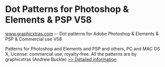 # Dot Patterns for Photoshop & Elements & PSP V58
www.graphicxtras.com -- Dot patterns for Adobe Photoshop & Elements & PSP & Commercial use V58

Patterns for Photoshop and Elements and PSP and others, PC and MAC OS X, License: commercial use, royalty-free. All the patterns are by graphicxtras (Andrew Buckle)
[>> Detailed information](https://secure.shareit.com/shareit/product.html?productid=300469078&affiliateid=200057808)
